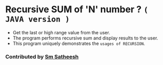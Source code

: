 # Recursive SUM of 'N' number ? `( JAVA version )`

* Get the last or high range value from the user.
* The program performs recursive sum and display results to the user.
* This program uniquely demonstrates the `usages of RECURSION`.

### Contributed by [Sm Satheesh](https://github.com/smsatheesh)
